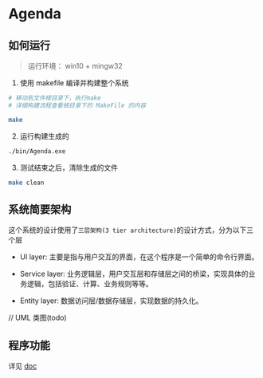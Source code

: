 # Agenda

## 如何运行

> 运行环境： win10 + mingw32

1. 使用 makefile 编译并构建整个系统

``` bash
# 移动到文件根目录下，执行make
# 详细构建流程查看根目录下的 MakeFile 的内容

make
```
2. 运行构建生成的

``` bash
./bin/Agenda.exe
```

3. 测试结束之后，清除生成的文件

``` bash
make clean
```

## 系统简要架构

这个系统的设计使用了`三层架构(3 tier architecture)`的设计方式，分为以下三个层

- UI layer: 主要是指与用户交互的界面，在这个程序是一个简单的命令行界面。

- Service layer: 业务逻辑层，用户交互层和存储层之间的桥梁，实现具体的业务逻辑，包括验证、计算、业务规则等等。

- Entity layer: 数据访问层/数据存储层，实现数据的持久化。

// UML 类图(todo)

## 程序功能

详见 [doc](./doc/AgendaRequirement.md) 


